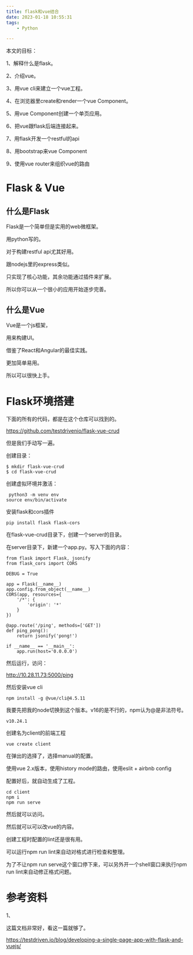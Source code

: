 ```yaml
---
title: flask和vue结合
date: 2023-01-18 10:55:31
tags:
	- Python

---
```




本文的目标：

1、解释什么是flask。

2、介绍vue。

3、用vue cli来建立一个vue工程。

4、在浏览器里create和render一个vue Component。

5、用vue Component创建一个单页应用。

6、把vue跟flask后端连接起来。

7、用flask开发一个restful的api

8、用bootstrap来vue Component

9、使用vue router来组织vue的路由

# Flask & Vue

## 什么是Flask

Flask是一个简单但是实用的web微框架。

用python写的。

对于构建restful api尤其好用。

跟nodejs里的express类似。

只实现了核心功能，其余功能通过插件来扩展。

所以你可以从一个很小的应用开始逐步完善。

## 什么是Vue

Vue是一个js框架，

用来构建UI。

借鉴了React和Angular的最佳实践。

更加简单易用。

所以可以很快上手。

# Flask环境搭建

下面的所有的代码，都是在这个仓库可以找到的。

https://github.com/testdrivenio/flask-vue-crud

但是我们手动写一遍。

创建目录：

```
$ mkdir flask-vue-crud
$ cd flask-vue-crud
```

创建虚拟环境并激活：

```
 python3 -m venv env
source env/bin/activate
```

安装flask和cors插件

```
pip install flask flask-cors
```

在flask-vue-crud目录下，创建一个server的目录。

在server目录下，新建一个app.py。写入下面的内容：

```
from flask import Flask, jsonify
from flask_cors import CORS

DEBUG = True

app = Flask(__name__)
app.config.from_object(__name__)
CORS(app, resources={
    '/*': {
        'origin': '*'
    }
})

@app.route('/ping', methods=['GET'])
def ping_pong():
    return jsonify('pong!')

if __name__ == '__main__':
    app.run(host='0.0.0.0')
```

然后运行，访问：

http://10.28.11.73:5000/ping



然后安装vue cli

```
npm install -g @vue/cli@4.5.11
```



我要先把我的node切换到这个版本。v16的是不行的，npm认为@是非法符号。

```
v10.24.1
```

创建名为client的前端工程

```
vue create client
```

在弹出的选择了，选择manual的配置。

使用vue 2.x版本，使用history mode的路由，使用eslit + airbnb config

配置好后，就自动生成了工程。

```
cd client
npm i
npm run serve
```

然后就可以访问。

然后就可以可以改vue的内容。

创建工程时配置的lint还是很有用。

可以运行npm run lint来自动对格式进行检查和整理。

为了不让npm run serve这个窗口停下来，可以另外开一个shell窗口来执行npm run lint来自动修正格式问题。



# 参考资料

1、

这篇文档非常好，看这一篇就够了。

https://testdriven.io/blog/developing-a-single-page-app-with-flask-and-vuejs/